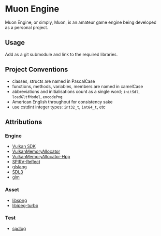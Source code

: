 # Muon Engine
Muon Engine, or simply, Muon, is an amateur game engine being developed as a
personal project.

## Usage
Add as a git submodule and link to the required libraries.

## Project Conventions
- classes, structs are named in PascalCase
- functions, methods, variables, members are named in camelCase
- abbreviations and initialisations count as a single word; `initSdl`, `loadGltfModel`, `encodePng`
- American English throughout for consistency sake
- use cstdint integer types: `int32_t`, `int64_t`, etc

## Attributions
### Engine
- [Vulkan SDK](https://www.lunarg.com/vulkan-sdk/)
- [VulkanMemoryAllocator](https://github.com/GPUOpen-LibrariesAndSDKs/VulkanMemoryAllocator)
- [VulkanMemoryAllocator-Hpp](https://github.com/YaaZ/VulkanMemoryAllocator-Hpp)
- [SPIRV-Reflect](https://github.com/KhronosGroup/SPIRV-Reflect)
- [glslang](https://github.com/KhronosGroup/glslang)
- [SDL3](https://wiki.libsdl.org/SDL3/FrontPage)
- [glm](https://github.com/g-truc/glm)

### Asset
- [libspng](https://libspng.org/)
- [libjpeg-turbo](https://libjpeg-turbo.org/)

### Test
- [spdlog](https://github.com/gabime/spdlog)
